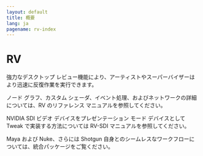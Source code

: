 ```yaml
---
layout: default
title: 概要
lang: ja
pagename: rv-index
---
```


# RV

強力なデスクトップ レビュー機能により、アーティストやスーパーバイザーはより迅速に反復作業を実行できます。

ノード グラフ、カスタム シェーダ、イベント処理、およびネットワークの詳細については、RV のリファレンス マニュアルを参照してください。

NVIDIA SDI ビデオ デバイスをプレゼンテーション モード デバイスとして Tweak で実装する方法については RV-SDI マニュアルを参照してください。

Maya および Nuke、さらには Shotgun 自身とのシームレスなワークフローについては、統合パッケージをご覧ください。
